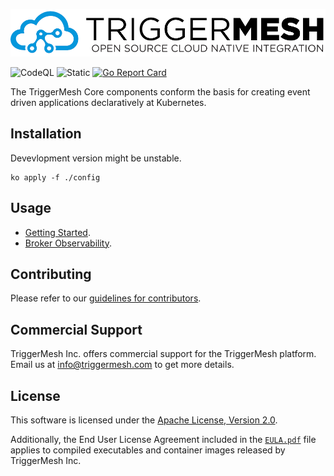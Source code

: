 ![TriggerMesh Logo](docs/assets/images/triggermesh-logo.png)

![CodeQL](https://github.com/triggermesh/triggermesh-core/actions/workflows/codeql.yaml/badge.svg?branch=main)
![Static](https://github.com/triggermesh/triggermesh-core/actions/workflows/static.yaml/badge.svg?branch=main)
[![Go Report Card](https://goreportcard.com/badge/github.com/triggermesh/triggermesh-core)](https://goreportcard.com/report/github.com/triggermesh/triggermesh-core)

The TriggerMesh Core components conform the basis for creating event driven applications declaratively at Kubernetes.

## Installation

Devevlopment version might be unstable.

```console
ko apply -f ./config
```

## Usage

- [Getting Started](docs/getting-started.md).
- [Broker Observability](docs/observable-broker.md).

## Contributing

Please refer to our [guidelines for contributors](CONTRIBUTING.md).

## Commercial Support

TriggerMesh Inc. offers commercial support for the TriggerMesh platform. Email us at <info@triggermesh.com> to get more
details.

## License

This software is licensed under the [Apache License, Version 2.0][asl2].

Additionally, the End User License Agreement included in the [`EULA.pdf`](EULA.pdf) file applies to compiled
executables and container images released by TriggerMesh Inc.

[asl2]: https://www.apache.org/licenses/LICENSE-2.0
